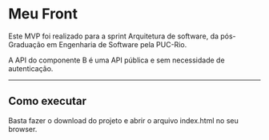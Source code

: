 # Meu Front

Este MVP foi realizado para a sprint Arquitetura de software, da pós-Graduação em Engenharia de Software pela PUC-Rio.

A API do componente B é uma API pública e sem necessidade de autenticação. 

---
## Como executar

Basta fazer o download do projeto e abrir o arquivo index.html no seu browser.
